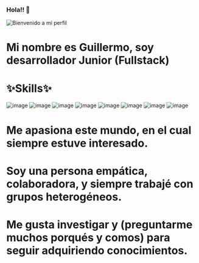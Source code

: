 ### Hola!! 👋
![Bienvenido a mi perfil](https://user-images.githubusercontent.com/116892227/229375378-4d16df30-7f4a-4987-888a-cf680e33e881.png)

 # Mi nombre es Guillermo, soy desarrollador Junior (Fullstack)
  
   # ✨Skills✨

   ![image](https://user-images.githubusercontent.com/116892227/229374023-c21a0f64-b631-4133-8b3a-470623e583f8.png)
 ![image](https://user-images.githubusercontent.com/116892227/229374035-152d0577-f463-4bbf-8bdd-aa069d3c5ad9.png)
 ![image](https://user-images.githubusercontent.com/116892227/229374060-f55b9d5f-06c8-483f-92e3-4623082c83bd.png)
 ![image](https://user-images.githubusercontent.com/116892227/229374069-fc375bdb-e12d-4400-8d1c-94aa7292ee80.png)
 ![image](https://user-images.githubusercontent.com/116892227/229374080-69a11672-71b8-4028-b4a1-3a8286f8c5c3.png)
 ![image](https://user-images.githubusercontent.com/116892227/229374090-5175338a-5114-45a5-86cd-b4df5a41543d.png)
 ![image](https://user-images.githubusercontent.com/116892227/229374097-d4c8700b-2a27-40ba-82a9-9e9c5a641a1a.png)
 ![image](https://user-images.githubusercontent.com/116892227/229374110-b7131b51-9d51-4ef0-90c8-c178892f8e07.png)
 
 # Me apasiona este mundo, en el cual siempre estuve interesado.
 
 # Soy una persona empática, colaboradora, y siempre trabajé con grupos heterogéneos.
 
 # Me gusta investigar y (preguntarme muchos porqués y comos) para seguir adquiriendo conocimientos.
<!--
**Guillermo292/Guillermo292** is a ✨ _special_ ✨ repository because its `README.md` (this file) appears on your GitHub profile.

Here are some ideas to get you started:

- 🔭 I’m currently working on ...
- 🌱 I’m currently learning ...
- 👯 I’m looking to collaborate on ...
- 🤔 I’m looking for help with ...
- 💬 Ask me about ...
- 📫 How to reach me: .
